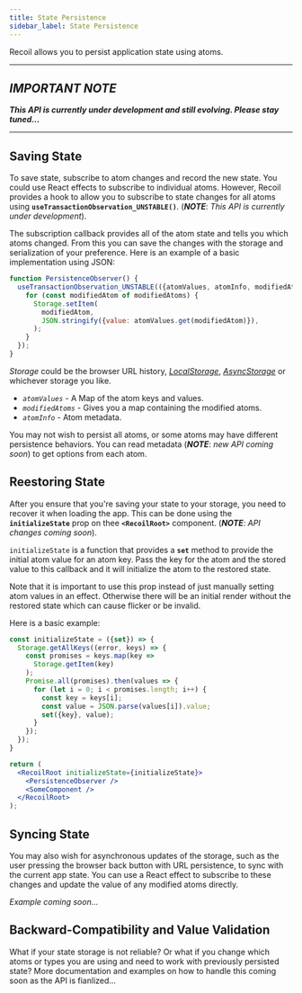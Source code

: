 ```yaml
---
title: State Persistence
sidebar_label: State Persistence
---
```


Recoil allows you to persist application state using atoms.

----
## *IMPORTANT NOTE*
***This API is currently under development and still evolving.  Please stay tuned...***

----

## Saving State

To save state, subscribe to atom changes and record the new state.  You could use React effects to subscribe to individual atoms.  However, Recoil provides a hook to allow you to subscribe to state changes for all atoms using **`useTransactionObservation_UNSTABLE()`**.  (***NOTE***: *This API is currently under development*).

The subscription callback provides all of the atom state and tells you which atoms changed.  From this you can save the changes with the storage and serialization of your preference.  Here is an example of a basic implementation using JSON:

```jsx
function PersistenceObserver() {
  useTransactionObservation_UNSTABLE(({atomValues, atomInfo, modifiedAtoms}) => {
    for (const modifiedAtom of modifiedAtoms) {
      Storage.setItem(
        modifiedAtom,
        JSON.stringify({value: atomValues.get(modifiedAtom)}),
      );
    }
  });
}
```

*Storage* could be the browser URL history, [*LocalStorage*](https://developer.mozilla.org/en-US/docs/Web/API/Window/localStorage), *[AsyncStorage](https://github.com/react-native-community/react-native-async-storage)* or whichever storage you like.

* *`atomValues`* - A Map of the atom keys and values.
* *`modifiedAtoms`* - Gives you a map containing the modified atoms.
* *`atomInfo`* - Atom metadata.

You may not wish to persist all atoms, or some atoms may have different persistence behaviors.  You can read metadata (***NOTE***: *new API coming soon*) to get options from each atom.

## Reestoring State

After you ensure that you're saving your state to your storage, you need to recover it when loading the app.  This can be done using the **`initializeState`** prop on thee **`<RecoilRoot>`** component. (***NOTE***: *API changes coming soon*).

`initializeState` is a function that provides a **`set`** method to provide the initial atom value for an atom key.
Pass the key for the atom and the stored value to this callback and it will initialize the atom to the restored state.

Note that it is important to use this prop instead of just manually setting atom values in an effect.  Otherwise there will be an initial render without the restored state which can cause flicker or be invalid.

Here is a basic example:

```jsx
const initializeState = ({set}) => {
  Storage.getAllKeys((error, keys) => {
    const promises = keys.map(key =>
      Storage.getItem(key)
    );
    Promise.all(promises).then(values => {
      for (let i = 0; i < promises.length; i++) {
        const key = keys[i];
        const value = JSON.parse(values[i]).value;
        set({key}, value);
      }
    });
  });
}

return (
  <RecoilRoot initializeState={initializeState}>
    <PersistenceObserver />
    <SomeComponent />
  </RecoilRoot>
);
```

## Syncing State

You may also wish for asynchronous updates of the storage, such as the user pressing the browser back button with URL persistence, to sync with the current app state.  You can use a React effect to subscribe to these changes and update the value of any modified atoms directly.

*Example coming soon...*

## Backward-Compatibility and Value Validation

What if your state storage is not reliable?  Or what if you change which atoms or types you are using and need to work with previously persisted state?  More documentation and examples on how to handle this coming soon as the API is fianlized...
